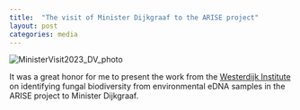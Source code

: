 ```yaml
---
title:  "The visit of Minister Dijkgraaf to the ARISE project"
layout: post
categories: media
---
```


![MinisterVisit2023_DV_photo](https://vuthuyduong.github.io/photos/MinisterVisit_DV.jpg)

It was a great honor for me to present the work from the [Westerdijk Institute](https://wi.knaw.nl/) on identifying fungal biodiversity from environmental eDNA samples in the ARISE project to Minister Dijkgraaf.

